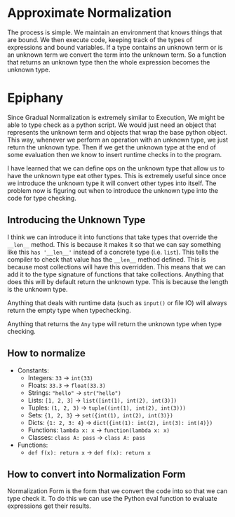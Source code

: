 # Approximate Normalization

The process is simple. We maintain an environment that knows things that are bound. We then execute code, keeping track of the types of expressions and bound variables.
If a type contains an unknown term or is an unknown term we convert the term into the unknown term. So a function that
returns an unknown type then the whole expression becomes the unknown type.





# Epiphany
Since Gradual Normalization is extremely similar to Execution, We might be able to type check as a python script.
We would just need an object that represents the unknown term and objects that wrap the base python object. 
This way, whenever we perform an operation with an unknown type, we just return the unknown type. Then if we get the unknown
type at the end of some evaluation then we know to insert runtime checks in to the program.

I have learned that we can define ops on the unknown type that allow us to have the unknown type eat other types.
This is extremely useful since once we introduce the unknown type it will convert other types into itself.
The problem now is figuring out when to introduce the unknown type into the code for type checking.

## Introducing the Unknown Type
I think we can introduce it into functions that take types that override the `__len__` method.
This is because it makes it so that we can say something like this `has '__len__'` instead of a concrete type (i.e. `list`). This tells the compiler to check that 
value has the `__len__` method defined. This is because most collections will have this overridden. This means that we can 
add it to the type signature of functions that take collections. Anything that does this will by default return the unknown type.
This is because the length is the unknown type. 

Anything that deals with runtime data (such as `input()` or file IO) will always return the empty type when typechecking.

Anything that returns the `Any` type will return the unknown type when type checking.

## How to normalize
* Constants:
  * Integers: `33` -> `int(33)`
  * Floats: `33.3` -> `float(33.3)`
  * Strings: `"hello"` -> `str("hello")`
  * Lists: `[1, 2, 3]` -> `list([int(1), int(2), int(3)])`
  * Tuples: `(1, 2, 3)` -> `tuple((int(1), int(2), int(3)))`
  * Sets: `{1, 2, 3}` -> `set({int(1), int(2), int(3)})`
  * Dicts: `{1: 2, 3: 4}` -> `dict({int(1): int(2), int(3): int(4)})`
  * Functions: `lambda x: x` -> `function(lambda x: x)`
  * Classes: `class A: pass` -> `class A: pass`
* Functions:
  *  `def f(x): return x` -> `def f(x): return x`
 



## How to convert into Normalization Form
Normalization Form is the form that we convert the code into so that we can type check it.
To do this we can use the Python eval function to evaluate expressions get their results.